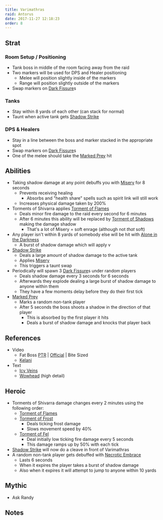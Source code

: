 ```yaml
---
title: Varimathras
raid: Antorus
date: 2017-11-27 12:18:23
order: 8
---
```


## Strat
### Room Setup / Positioning
- Tank boss in middle of the room facing away from the raid
- Two markers will be used for DPS and Healer positioning
  - Melee will position slightly inside of the markers
  - Range will position slightly outside of the markers
- Swap markers on [Dark Fissure](http://www.wowhead.com/spell=243999)s

### Tanks
- Stay within 8 yards of each other (can stack for normal)
- Taunt when active tank gets [Shadow Strike](http://www.wowhead.com/spell=243960) 

### DPS & Healers
- Stay in a line between the boss and marker stacked in the appropriate spot
- Swap markers on [Dark Fissure](http://www.wowhead.com/spell=243999)s
- One of the melee should take the [Marked Prey](http://www.wowhead.com/spell=244042) hit

## Abilities
- Taking shadow damage at any point debuffs you with [Misery](http://www.wowhead.com/spell=243961) for 8 seconds
  - Prevents receiving healing
    - Absorbs and "health share" spells such as spirit link will still work
  - Increases physical damage taken by 200%
- Torments of Shivarra applies [Torment of Flames](http://www.wowhead.com/spell=243967)
  - Deals minor fire damage to the raid every second for 6 minutes
  - After 6 minutes this ability will be replaced by [Torment of Shadows]() making the damage shadow
    - That's a lot of Misery = soft enrage (although not _that_ soft)
- Any player isn't within 8 yards of somebody else will be hit with [Alone in the Darkness](http://www.wowhead.com/spell=243963)
  - A burst of shadow damage which will apply v
- [Shadow Strike](http://www.wowhead.com/spell=243960)
  - Deals a large amount of shadow damage to the active tank
  - Applies [Misery](http://www.wowhead.com/spell=243961)
  - This triggers a taunt swap
- Periodically will spawn 3 [Dark Fissure](http://www.wowhead.com/spell=243999)s under random players
  - Deals shadow damage every 3 seconds for 6 seconds
  - Afterwards they explode dealing a large burst of shadow damage to anyone within them
  - They have a few moments delay before they do their first tick
- [Marked Prey](http://www.wowhead.com/spell=244042)
  - Marks a random non-tank player
  - After 5 seconds the boss shoots a shadow in the direction of that player
    - This is absorbed by the first player it hits
    - Deals a burst of shadow damage and knocks that player back

    
## References

- Video
  - Fat Boss [PTR](https://www.youtube.com/watch?v=UsL_vUIVTv8&index=8&list=PLu3dsh6Bc2HXf2og3ie8L_Au-3tbxNlXD) | [Official](https://www.youtube.com/watch?v=oRn6tePriJs&list=PLu3dsh6Bc2HX8s-yU5vcUpkmTwtvNlw0U) | Bite Sized
  - [Kelani](https://www.youtube.com/watch?v=eM6QkF2HFOE&index=8&list=PL7W5-u3Vdf2I8N3T4bi50EQmDGIH3JKlw)
- Text
  - [Icy Veins](https://www.icy-veins.com/wow/varimathras-guide-for-antorus-the-burning-throne)
  - [Wowhead](http://www.wowhead.com/varimathras-antorus-the-burning-throne-raid-strategy-guide) (high detail)


## Heroic
- Torments of Shivarra damage changes every 2 minutes using the following order:
  - [Torment of Flames](http://www.wowhead.com/spell=243967)
  - [Torment of Frost](http://www.wowhead.com/spell=243976)
    - Deals ticking frost damage
    - Slows movement speed by 40%
  - [Torment of Fel](http://www.wowhead.com/spell=243979)
    - Deal initially low ticking fire damage every 5 seconds
    - This damage ramps up by 50% with each tick
- [Shadow Strike](http://www.wowhead.com/spell=243960) will now do a cleave in front of Varimathras
- A random non-tank player gets debuffed with [Necrotic Embrace](http://www.wowhead.com/spell=244093)
  - Lasts 6 seconds
  - When it expires the player takes a burst of shadow damage
  - Also when it expires it will attempt to jump to anyone within 10 yards

## Mythic
- Ask Randy

## Notes